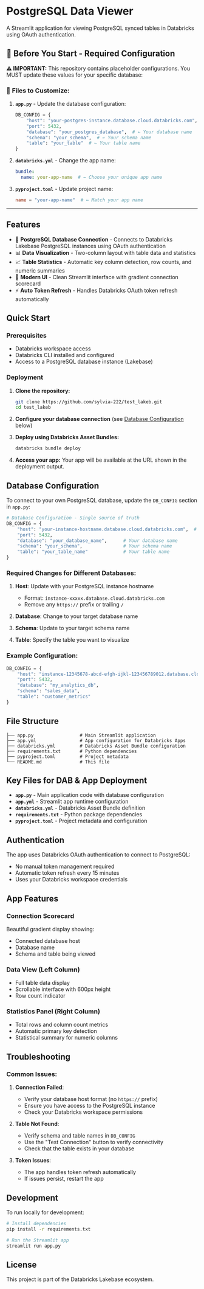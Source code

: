 # PostgreSQL Data Viewer

A Streamlit application for viewing PostgreSQL synced tables in Databricks using OAuth authentication.

## 🔧 **Before You Start - Required Configuration**

**⚠️ IMPORTANT:** This repository contains placeholder configurations. You MUST update these values for your specific database:

### 📝 **Files to Customize:**

1. **`app.py`** - Update the database configuration:
   ```python
   DB_CONFIG = {
       "host": "your-postgres-instance.database.cloud.databricks.com",  # ← Your PostgreSQL host
       "port": 5432,  
       "database": "your_postgres_database",  # ← Your database name
       "schema": "your_schema",  # ← Your schema name  
       "table": "your_table"  # ← Your table name
   }
   ```

2. **`databricks.yml`** - Change the app name:
   ```yaml
   bundle:
     name: your-app-name  # ← Choose your unique app name
   ```

3. **`pyproject.toml`** - Update project name:
   ```toml
   name = "your-app-name"  # ← Match your app name
   ```

---

## Features

- 🔗 **PostgreSQL Database Connection** - Connects to Databricks Lakebase PostgreSQL instances using OAuth authentication
- 📊 **Data Visualization** - Two-column layout with table data and statistics
- 📈 **Table Statistics** - Automatic key column detection, row counts, and numeric summaries
- 🎨 **Modern UI** - Clean Streamlit interface with gradient connection scorecard
- ⚡ **Auto Token Refresh** - Handles Databricks OAuth token refresh automatically

## Quick Start

### Prerequisites
- Databricks workspace access
- Databricks CLI installed and configured
- Access to a PostgreSQL database instance (Lakebase)

### Deployment

1. **Clone the repository:**
   ```bash
   git clone https://github.com/sylvia-222/test_lakeb.git
   cd test_lakeb
   ```

2. **Configure your database connection** (see [Database Configuration](#database-configuration) below)

3. **Deploy using Databricks Asset Bundles:**
   ```bash
   databricks bundle deploy
   ```

4. **Access your app:**
   Your app will be available at the URL shown in the deployment output.

## Database Configuration

To connect to your own PostgreSQL database, update the `DB_CONFIG` section in `app.py`:

```python
# Database Configuration - Single source of truth
DB_CONFIG = {
    "host": "your-instance-hostname.database.cloud.databricks.com",  # Your PostgreSQL host
    "port": 5432,  
    "database": "your_database_name",      # Your database name
    "schema": "your_schema",               # Your schema name
    "table": "your_table_name"             # Your table name
}
```

### Required Changes for Different Databases:

1. **Host**: Update with your PostgreSQL instance hostname
   - Format: `instance-xxxxx.database.cloud.databricks.com`
   - Remove any `https://` prefix or trailing `/`

2. **Database**: Change to your target database name

3. **Schema**: Update to your target schema name

4. **Table**: Specify the table you want to visualize

### Example Configuration:
```python
DB_CONFIG = {
    "host": "instance-12345678-abcd-efgh-ijkl-123456789012.database.cloud.databricks.com",
    "port": 5432,
    "database": "my_analytics_db",
    "schema": "sales_data", 
    "table": "customer_metrics"
}
```

## File Structure

```
├── app.py                 # Main Streamlit application
├── app.yml                # App configuration for Databricks Apps
├── databricks.yml         # Databricks Asset Bundle configuration
├── requirements.txt       # Python dependencies
├── pyproject.toml         # Project metadata
└── README.md              # This file
```

## Key Files for DAB & App Deployment

- **`app.py`** - Main application code with database configuration
- **`app.yml`** - Streamlit app runtime configuration  
- **`databricks.yml`** - Databricks Asset Bundle definition
- **`requirements.txt`** - Python package dependencies
- **`pyproject.toml`** - Project metadata and configuration

## Authentication

The app uses Databricks OAuth authentication to connect to PostgreSQL:
- No manual token management required
- Automatic token refresh every 15 minutes
- Uses your Databricks workspace credentials

## App Features

### Connection Scorecard
Beautiful gradient display showing:
- Connected database host
- Database name
- Schema and table being viewed

### Data View (Left Column)
- Full table data display
- Scrollable interface with 600px height
- Row count indicator

### Statistics Panel (Right Column)
- Total rows and column count metrics
- Automatic primary key detection
- Statistical summary for numeric columns

## Troubleshooting

### Common Issues:

1. **Connection Failed**: 
   - Verify your database host format (no `https://` prefix)
   - Ensure you have access to the PostgreSQL instance
   - Check your Databricks workspace permissions

2. **Table Not Found**:
   - Verify schema and table names in `DB_CONFIG`
   - Use the "Test Connection" button to verify connectivity
   - Check that the table exists in your database

3. **Token Issues**:
   - The app handles token refresh automatically
   - If issues persist, restart the app

## Development

To run locally for development:

```bash
# Install dependencies
pip install -r requirements.txt

# Run the Streamlit app
streamlit run app.py
```

## License

This project is part of the Databricks Lakebase ecosystem.
